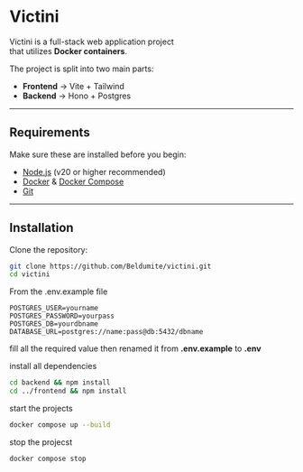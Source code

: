 # Victini  

Victini is a full-stack web application project  
that utilizes **Docker containers**.  

The project is split into two main parts:  
- **Frontend** → Vite + Tailwind  
- **Backend** → Hono + Postgres  

---

## Requirements  

Make sure these are installed before you begin:  
- [Node.js](https://nodejs.org/) (v20 or higher recommended)  
- [Docker](https://www.docker.com/) & [Docker Compose](https://docs.docker.com/compose/)  
- [Git](https://git-scm.com/downloads)  

---

## Installation  

Clone the repository:  

```bash
git clone https://github.com/Beldumite/victini.git
cd victini

```

From the .env.example file
```
POSTGRES_USER=yourname
POSTGRES_PASSWORD=yourpass
POSTGRES_DB=yourdbname
DATABASE_URL=postgres://name:pass@db:5432/dbname
```
fill all the required value
then renamed it from **.env.example** to **.env**

install all dependencies
```bash
cd backend && npm install
cd ../frontend && npm install
```
start the projects
```bash
docker compose up --build
```
stop the projecst
```bash
docker compose stop
```